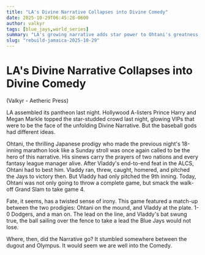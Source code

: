 ```yaml
---
title: "LA's Divine Narrative Collapses into Divine Comedy"
date: 2025-10-29T06:45:28-0600
author: valkyr
tags: [blue_jays,world_series]
summary: "LA's growing narrative adds star power to Ohtani's greatness, but it hasn't been working out"
slug: "rebuild-jamaica-2025-10-29"
---
```


# LA's Divine Narrative Collapses into Divine Comedy

(Valkyr - Aetheric Press)

LA assembled its pantheon last night. Hollywood A-listers Prince Harry and Megan Markle topped the star-studded crowd last night, glowing VIPs that were to be the face of the unfolding Divine Narrative. But the baseball gods had different ideas.

Ohtani, the thrilling Japanese prodigy who made the previous night's 18-inning marathon look like a Sunday stroll was once again called to be the hero of this narrative. His sinews carry the prayers of two nations and every fantasy league manager alive. After Vladdy's end-to-end feat in the ALCS, Ohtani had to best him. Vladdy ran, threw, caught, homered, and pitched the Jays to victory then. But Vladdy had only pitched the 9th inning. Today, Ohtani was not only going to throw a complete game, but smack the walk-off Grand Slam to take game 4.

Fate, it seems, has a twisted sense of irony. This game featured a match-up between the two prodigies: Ohtani on the mound, and Vladdy at the plate. 1-0 Dodgers, and a man on. The lead on the line, and Vladdy's bat swung true, the ball sailing over the fence to take a lead the Blue Jays would not lose.

Where, then, did the Narrative go? It stumbled somewhere between the dugout and Olympus. It would seem we are well into the Comedy.

